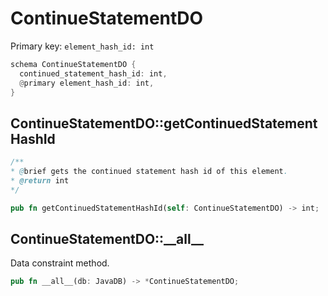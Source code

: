 # ContinueStatementDO

Primary key: `element_hash_id: int`

```rust
schema ContinueStatementDO {
  continued_statement_hash_id: int,
  @primary element_hash_id: int,
}
```
## ContinueStatementDO::getContinuedStatementHashId

```java
/**
* @brief gets the continued statement hash id of this element.
* @return int
*/
```
```rust
pub fn getContinuedStatementHashId(self: ContinueStatementDO) -> int;
```
## ContinueStatementDO::\_\_all\_\_

Data constraint method.

```rust
pub fn __all__(db: JavaDB) -> *ContinueStatementDO;
```
